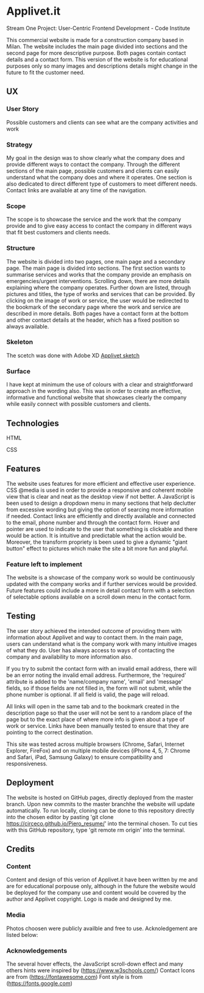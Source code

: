 # Applivet.it

Stream One Project: User-Centric Frontend Development - Code Institute

This commercial website is made for a construction company based in Milan. The website includes the main page divided into sections and the second page for more descriptive purpose. Both pages contain contact details and a contact form. This version of the website is for educational purposes only so many images and descriptions details might change in the future to fit the customer need. 

## UX

### User Story 

Possible customers and clients can see what are the company activities and work

### Strategy

My goal in the design was to show clearly what the company does and provide different ways to contact the company. Through the different sections of the main page, possible customers and clients can easily understand what the company does and where it operates. One section is also dedicated to direct different type of customers to meet different needs. Contact links are available at any time of the navigation. 

### Scope 

The scope is to showcase the service and the work that the company provide and to give easy access to contact the company in different ways that fit best customers and clients needs. 

### Structure 

The website is divided into two pages, one main page and a secondary page. The main page is divided into sections. The first section wants to summarise services and works that the company provide an emphasis on emergencies/urgent interventions. Scrolling down, there are more details explaining where the company operates. Further down are listed, through pictures and titles, the type of works and services that can be provided. By clicking on the image of work or service, the user would be redirected to the bookmark of the secondary page where the work and service are described in more details. Both pages have a contact form at the bottom and other contact details at the header, which has a fixed position so always available. 

### Skeleton 

The scetch was done with Adobe XD 
[Applivet sketch](./assets/img/applivet_sketch.png)

### Surface 

I have kept at minimum the use of colours with a clear and straightforward approach in the wording also. This was in order to create an effective, informative and functional website that showcases clearly the company while easily connect with possible customers and clients. 

## Technologies 

HTML 

CSS

## Features 
The website uses features for more efficient and effective user experience. CSS @media is used in order to provide a responsive and coherent mobile view that is clear and neat as the desktop view if not better. A JavaScript is been used to design a dropdown menu in many sections that help declutter from excessive wording but giving the option of searcing more information if needed. Contact links are efficiently and directly available and connected to the email, phone number and through the contact form. Hover and pointer are used to indicate to the user that something is clickable and there would be action. It is intuitive and predictable what the action would be. Moreover, the transform propriety is been used to give a dynamic "giant button" effect to pictures which make the site a bit more fun and playful. 
 
### Feature left to implement 

The website is a showcase of the company work so would be continuously updated with the company works and if further services would be provided. Future features could include a more in detail contact form with a selection of selectable options available on a scroll down menu in the contact form. 

## Testing 

The user story achieved the intended outcome of providing them with information about Applivet and way to contact them. In the main page, users can understand what is the company work with many intuitive images of what they do. User has always access to ways of contacting the company and availability to more information also. 

If you try to submit the contact form with an invalid email address, there will be an error noting the invalid email address. Furthermore, the 'required' attribute is added to the 'name/company name', 'email' and 'message' fields, so if those fields are not filled in, the form will not submit, while the phone number is optional. If all field is valid, the page will reload. 

All links will open in the same tab and to the bookmark created in the description page so that the user will not be sent to a random place of the page but to the exact place of where more info is given about a type of work or service. Links have been manually tested to ensure that they are pointing to the correct destination.

This site was tested across multiple browsers (Chrome, Safari, Internet Explorer, FireFox) and on multiple mobile devices (iPhone 4, 5, 7: Chrome and Safari, iPad, Samsung Galaxy) to ensure compatibility and responsiveness. 

## Deployment 
The website is hosted on GitHub pages, directly deployed from the master branch. Upon new commits to the master branchhe the website will update automatically. To run locally, cloning can be done to this repository directly into the chosen editor by pasting 'git clone https://circeco.github.io/Piero_resume/' into the terminal chosen. To cut ties with this GitHub repository, type 'git remote rm origin' into the terminal.

## Credits

### Content  
Content and design of this verion of Applivet.it have been written by me and are for educational porpouse only, although in the future the website would be deployed for the company use and content would be covered by the author and Applivet copyright. Logo is made and designed by me.

### Media 
Photos choosen were publicly availble and free to use. 
Acknoledgement are listed below: 


### Acknowledgements 
The several hover effects, the JavaScript scroll-down effect and many others hints were inspired by (https://www.w3schools.com/) 
Contact Icons are from (https://fontawesome.com)
Font style is from (https://fonts.google.com)





